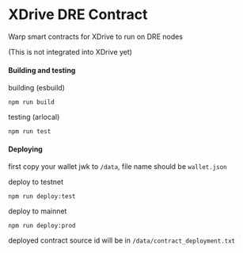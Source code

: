 # XDrive DRE Contract
Warp smart contracts for XDrive to run on DRE nodes 

(This is not integrated into XDrive yet)

#### Building and testing
building (esbuild)
```shell
npm run build
```

testing (arlocal)
```shell
npm run test
```

#### Deploying
first copy your wallet jwk to `/data`, file name should be `wallet.json`

deploy to testnet
```shell
npm run deploy:test
```

deploy to mainnet
```shell
npm run deploy:prod
```

deployed contract source id will be in `/data/contract_deployment.txt`